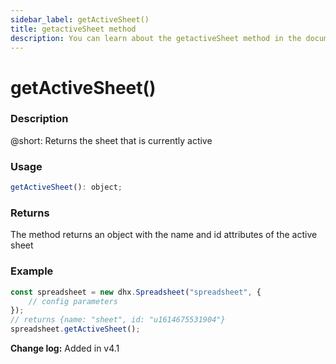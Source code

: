 ```yaml
---
sidebar_label: getActiveSheet()
title: getactiveSheet method
description: You can learn about the getactiveSheet method in the documentation of the DHTMLX JavaScript Spreadsheet library. Browse developer guides and API reference, try out code examples and live demos, and download a free 30-day evaluation version of DHTMLX Spreadsheet.
---
```


# getActiveSheet()

### Description

@short: Returns the sheet that is currently active

### Usage

~~~jsx
getActiveSheet(): object;
~~~

### Returns

The method returns an object with the name and id attributes of the active sheet

### Example

~~~jsx {5}
const spreadsheet = new dhx.Spreadsheet("spreadsheet", {
    // config parameters
});
// returns {name: "sheet", id: "u1614675531904"}
spreadsheet.getActiveSheet();
~~~

**Change log:** Added in v4.1
